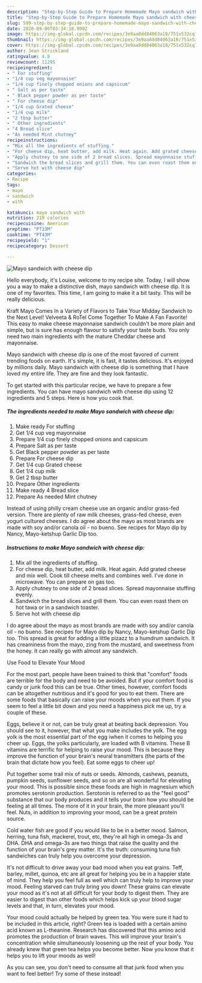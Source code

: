 ```yaml
---
description: "Step-by-Step Guide to Prepare Homemade Mayo sandwich with cheese dip"
title: "Step-by-Step Guide to Prepare Homemade Mayo sandwich with cheese dip"
slug: 599-step-by-step-guide-to-prepare-homemade-mayo-sandwich-with-cheese-dip
date: 2020-09-06T03:34:18.990Z
image: https://img-global.cpcdn.com/recipes/3e9aa8dd84063a18/751x532cq70/mayo-sandwich-with-cheese-dip-recipe-main-photo.jpg
thumbnail: https://img-global.cpcdn.com/recipes/3e9aa8dd84063a18/751x532cq70/mayo-sandwich-with-cheese-dip-recipe-main-photo.jpg
cover: https://img-global.cpcdn.com/recipes/3e9aa8dd84063a18/751x532cq70/mayo-sandwich-with-cheese-dip-recipe-main-photo.jpg
author: Jean Strickland
ratingvalue: 4.8
reviewcount: 11295
recipeingredient:
- " For stuffing"
- "1/4 cup veg mayonnaise"
- "1/4 cup finely chopped onions and capsicum"
- " Salt as per taste"
- " Black pepper powder as per taste"
- " For cheese dip"
- "1/4 cup Grated cheese"
- "1/4 cup milk"
- "2 tbsp butter"
- " Other ingredients"
- "4 Bread slice"
- "As needed Mint chutney"
recipeinstructions:
- "Mix all the ingredients of stuffing."
- "For cheese dip, heat butter, add milk. Heat again. Add grated cheese and mix well. Cook till cheese melts and combines well. I&#39;ve done in microwave. You can prepare on gas too."
- "Apply chutney to one side of 2 bread slices. Spread mayonnaise stuffing evenly."
- "Sandwich the bread slices and grill them. You can even roast them on hot tawa or in a sandwich toaster."
- "Serve hot with cheese dip"
categories:
- Recipe
tags:
- mayo
- sandwich
- with

katakunci: mayo sandwich with 
nutrition: 219 calories
recipecuisine: American
preptime: "PT33M"
cooktime: "PT43M"
recipeyield: "1"
recipecategory: Dessert

---
```



![Mayo sandwich with cheese dip](https://img-global.cpcdn.com/recipes/3e9aa8dd84063a18/751x532cq70/mayo-sandwich-with-cheese-dip-recipe-main-photo.jpg)

Hello everybody, it's Louise, welcome to my recipe site. Today, I will show you a way to make a distinctive dish, mayo sandwich with cheese dip. It is one of my favorites. This time, I am going to make it a bit tasty. This will be really delicious.

Kraft Mayo Comes In a Variety of Flavors to Take Your Midday Sandwich to the Next Level! Velveeta &amp; RoTel Come Together To Make A Fan Favorite! This easy to make cheese mayonnaise sandwich couldn&#39;t be more plain and simple, but is sure has enough flavour to satisfy your taste buds. You only need two main ingredients with the mature Cheddar cheese and mayonnaise.

Mayo sandwich with cheese dip is one of the most favored of current trending foods on earth. It's simple, it is fast, it tastes delicious. It's enjoyed by millions daily. Mayo sandwich with cheese dip is something that I have loved my entire life. They are fine and they look fantastic.


To get started with this particular recipe, we have to prepare a few ingredients. You can have mayo sandwich with cheese dip using 12 ingredients and 5 steps. Here is how you cook that.

<!--inarticleads1-->

##### The ingredients needed to make Mayo sandwich with cheese dip:

1. Make ready  For stuffing
1. Get 1/4 cup veg mayonnaise
1. Prepare 1/4 cup finely chopped onions and capsicum
1. Prepare  Salt as per taste
1. Get  Black pepper powder as per taste
1. Prepare  For cheese dip
1. Get 1/4 cup Grated cheese
1. Get 1/4 cup milk
1. Get 2 tbsp butter
1. Prepare  Other ingredients
1. Make ready 4 Bread slice
1. Prepare As needed Mint chutney


Instead of using philly cream cheese use an organic and/or grass-fed version. There are plenty of raw milk cheeses, grass-fed cheese, even yogurt cultured cheeses. I do agree about the mayo as most brands are made with soy and/or canola oil - no bueno. See recipes for Mayo dip by Nancy, Mayo-ketshup Garlic Dip too. 

<!--inarticleads2-->

##### Instructions to make Mayo sandwich with cheese dip:

1. Mix all the ingredients of stuffing.
1. For cheese dip, heat butter, add milk. Heat again. Add grated cheese and mix well. Cook till cheese melts and combines well. I&#39;ve done in microwave. You can prepare on gas too.
1. Apply chutney to one side of 2 bread slices. Spread mayonnaise stuffing evenly.
1. Sandwich the bread slices and grill them. You can even roast them on hot tawa or in a sandwich toaster.
1. Serve hot with cheese dip


I do agree about the mayo as most brands are made with soy and/or canola oil - no bueno. See recipes for Mayo dip by Nancy, Mayo-ketshup Garlic Dip too. This spread is great for adding a little pizazz to a humdrum sandwich. It has creaminess from the mayo, zing from the mustard, and sweetness from the honey. It can really go with almost any sandwich. 

Use Food to Elevate Your Mood


For the most part, people have been trained to think that "comfort" foods are terrible for the body and need to be avoided. But if your comfort food is candy or junk food this can be true. Other times, however, comfort foods can be altogether nutritious and it's good for you to eat them. There are some foods that basically can raise your moods when you eat them. If you seem to feel a little bit down and you need a happiness pick me up, try a couple of these.

Eggs, believe it or not, can be truly great at beating back depression. You should see to it, however, that what you make includes the yolk. The egg yolk is the most essential part of the egg iwhen it comes to helping you cheer up. Eggs, the yolks particularly, are loaded with B vitamins. These B vitamins are terrific for helping to raise your mood. This is because they improve the function of your brain's neural transmitters (the parts of the brain that dictate how you feel). Eat some eggs to cheer up!

Put together some trail mix of nuts or seeds. Almonds, cashews, peanuts, pumpkin seeds, sunflower seeds, and so on are all wonderful for elevating your mood. This is possible since these foods are high in magnesium which promotes serotonin production. Serotonin is referred to as the "feel good" substance that our body produces and it tells your brain how you should be feeling at all times. The more of it in your brain, the more pleasant you'll feel. Nuts, in addition to improving your mood, can be a great protein source.

Cold water fish are good if you would like to be in a better mood. Salmon, herring, tuna fish, mackerel, trout, etc, they're all high in omega-3s and DHA. DHA and omega-3s are two things that raise the quality and the function of your brain's grey matter. It's the truth: consuming tuna fish sandwiches can truly help you overcome your depression. 

It's not difficult to drive away your bad mood when you eat grains. Teff, barley, millet, quinoa, etc are all great for helping you be in a happier state of mind. They help you feel full as well which can truly help to improve your mood. Feeling starved can truly bring you down! These grains can elevate your mood as it's not at all difficult for your body to digest them. They are easier to digest than other foods which helps kick up your blood sugar levels and that, in turn, elevates your mood.

Your mood could actually be helped by green tea. You were sure it had to be included in this article, right? Green tea is loaded with a certain amino acid known as L-theanine. Research has discovered that this amino acid promotes the production of brain waves. This will improve your brain's concentration while simultaneously loosening up the rest of your body. You already knew that green tea helps you become better. Now you know that it helps you to lift your moods as well!

As you can see, you don't need to consume all that junk food when you want to feel better! Try some of these instead!

